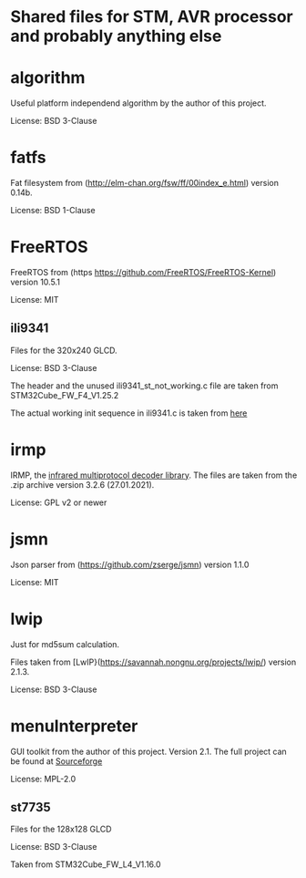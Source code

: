 # Shared files for STM, AVR processor and probably anything else

# algorithm
Useful platform independend algorithm by the author of this project.

License: BSD 3-Clause

# fatfs #
Fat filesystem from (http://elm-chan.org/fsw/ff/00index_e.html) version 0.14b.

License: BSD 1-Clause

# FreeRTOS
FreeRTOS from (https https://github.com/FreeRTOS/FreeRTOS-Kernel) version 10.5.1

License: MIT

## ili9341 ##
Files for the 320x240 GLCD.

License: BSD 3-Clause

The header and the unused ili9341_st_not_working.c file are taken from STM32Cube_FW_F4_V1.25.2

The actual working init sequence in ili9341.c is taken from
[here](https://vivonomicon.com/2018/06/17/drawing-to-a-small-tft-display-the-ili9341-and-stm32/)

# irmp
IRMP, the [infrared multiprotocol decoder library](https://www.mikrocontroller.net/articles/IRMP).
The files are taken from the .zip archive version 3.2.6 (27.01.2021).

License: GPL v2 or newer

# jsmn
Json parser from (https://github.com/zserge/jsmn) version 1.1.0

License: MIT

# lwip
Just for md5sum calculation.

Files taken from [LwIP}(https://savannah.nongnu.org/projects/lwip/) version 2.1.3.

License: BSD 3-Clause

# menuInterpreter
GUI toolkit from the author of this project. Version 2.1.
The full project can be found at [Sourceforge](https://sourceforge.net/projects/menudesigner/)

License: MPL-2.0

## st7735 ##
Files for the 128x128 GLCD

License: BSD 3-Clause

Taken from STM32Cube_FW_L4_V1.16.0
